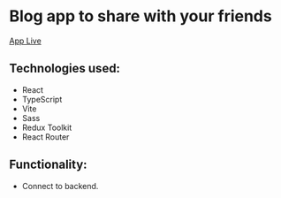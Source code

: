 # Blog app to share with your friends

[App Live](https://cleverpy.ignasplace.com)

## Technologies used:

- React
- TypeScript
- Vite
- Sass
- Redux Toolkit
- React Router

## Functionality:

- Connect to backend.
